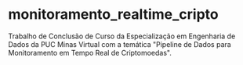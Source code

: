 # monitoramento_realtime_cripto
Trabalho de Conclusão de Curso da Especialização em Engenharia de Dados da PUC Minas Virtual com a temática "Pipeline de Dados para Monitoramento em Tempo Real de Criptomoedas".
